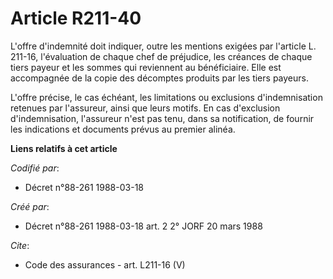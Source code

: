# Article R211-40

L'offre d'indemnité doit indiquer, outre les mentions exigées par l'article L. 211-16, l'évaluation de chaque chef de
préjudice, les créances de chaque tiers payeur et les sommes qui reviennent au bénéficiaire. Elle est accompagnée de la copie
des décomptes produits par les tiers payeurs. 

L'offre précise, le cas échéant, les limitations ou exclusions d'indemnisation retenues par l'assureur, ainsi que leurs
motifs. En cas d'exclusion d'indemnisation, l'assureur n'est pas tenu, dans sa notification, de fournir les indications et
documents prévus au premier alinéa.

**Liens relatifs à cet article**

_Codifié par_:

  - Décret n°88-261 1988-03-18

_Créé par_:

  - Décret n°88-261 1988-03-18 art. 2 2° JORF 20 mars 1988

_Cite_:

  - Code des assurances - art. L211-16 (V)

